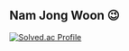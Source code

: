 ## Nam Jong Woon 😉

[![Solved.ac Profile](http://mazassumnida.wtf/api/v2/generate_badge?boj=jwoon0606)](https://solved.ac/jwoon0606/)
